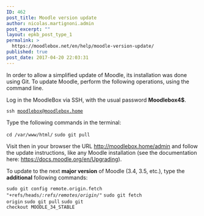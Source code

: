 ```yaml
---
ID: 462
post_title: Moodle version update
author: nicolas.martignoni.admin
post_excerpt: ""
layout: epkb_post_type_1
permalink: >
  https://moodlebox.net/en/help/moodle-version-update/
published: true
post_date: 2017-04-20 22:03:31
---
```

In order to allow a simplified update of Moodle, its installation was done using Git. To update Moodle, perform the following operations, using the command line.

Log in the MoodleBox via SSH, with the usual password <strong>Moodlebox4$</strong>.

<code>ssh moodlebox@moodlebox.home</code>

Type the following commands in the terminal:

<code>cd /var/www/html/</code>
<code>sudo git pull</code>

Visit then in your browser the URL <a class="_blanktarget" href="http://moodlebox.home/admin">http://moodlebox.home/admin</a> and follow the update instructions, like any Moodle installation (see the documentation here: <a class="_blanktarget" href="https://docs.moodle.org/en/Upgrading" target="_blank" rel="noopener noreferrer">https://docs.moodle.org/en/Upgrading</a>).

To update to the next <strong>major version</strong> of Moodle (3.4, 3.5, etc.), type the <strong>additional</strong> following commands:

<code>sudo git config remote.origin.fetch "+refs/heads/*:refs/remotes/origin/*"</code>
<code>sudo git fetch origin</code>
<code>sudo git pull</code>
<code>sudo git checkout MOODLE_34_STABLE</code>